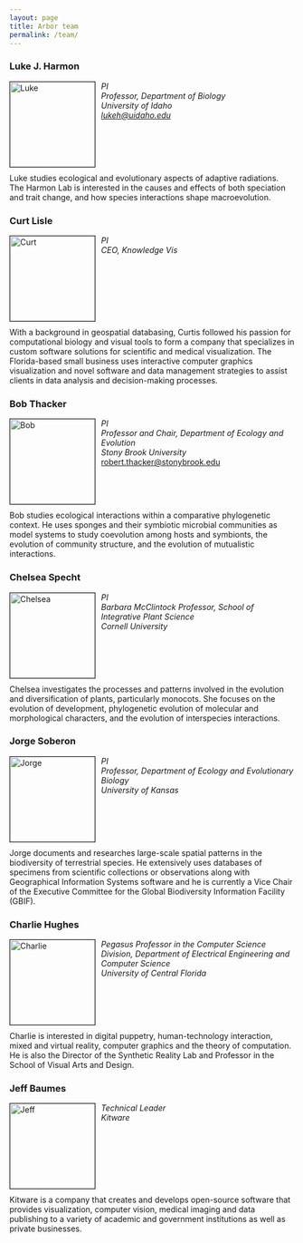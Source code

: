 ```yaml
---
layout: page
title: Arbor team
permalink: /team/
---
```


### Luke J. Harmon

<div>
  <p style="float: left;margin:0 10px 10px 0">
    <a href="http://lukejharmon.github.io/">
      <img src="{{ site.baseurl}}/images/luke.jpeg" width = "150px" border="1px" alt="Luke"></a></p>
  <p>
    <i>PI<br>Professor, Department of Biology<br>University of Idaho<br><a href="mailto:lukeh@uidaho.edu">lukeh@uidaho.edu</a></i></p>
</div>

<div style="clear: left;">
  <p>
    Luke studies ecological and evolutionary aspects of adaptive radiations. The Harmon Lab is interested in the causes and effects of both speciation and trait change, and how species interactions shape macroevolution.
  </p>
</div>

### Curt Lisle

<div>
  <p style="float: left;margin:0 10px 10px 0">
    <a href="http://www.knowledgevis.com/Kvis-v4/Welcome.html">
      <img src="{{ site.baseurl}}/images/curt.png" width = "150px" border="1px" alt="Curt"></a></p>
  <p>
    <i>PI<br>CEO, Knowledge Vis</i></p>
</div>

<div style="clear: left;">
  <p>
    With a background in geospatial databasing, Curtis followed his passion for computational biology and visual tools to form a company that specializes in custom software solutions for scientific and medical visualization. The Florida-based small business uses interactive computer graphics visualization and novel software and data management strategies to assist clients in data analysis and decision-making processes.
  </p>
</div>


### Bob Thacker

<div>
  <p style="float: left;margin:0 10px 10px 0">
    <a href="http://thackerlab.weebly.com/">
      <img src="{{ site.baseurl}}/images/bob.jpeg" width = "150px" border="1px" alt="Bob"></a></p>
  <p>
    <i>PI<br>Professor and Chair, Department of Ecology and Evolution<br>Stony Brook University</i><br><a href="mailto:robert.thacker@stonybrook.edu">robert.thacker@stonybrook.edu</a></p>
</div>

<div style="clear: left;">
  <p>
    Bob studies ecological interactions within a comparative phylogenetic context. He uses sponges and their symbiotic microbial communities as model systems to study coevolution among hosts and symbionts, the evolution of community structure, and the evolution of mutualistic interactions.
  </p>
</div>

### Chelsea Specht

<div>
  <p style="float: left;margin:0 10px 10px 0">
    <a href="http://blogs.cornell.edu/specht/">
      <img src="{{ site.baseurl}}/images/chelsea.jpeg" width = "150px" border="1px" alt="Chelsea"></a></p>
  <p>
    <i>PI<br>Barbara McClintock Professor, School of Integrative Plant Science<br>Cornell University</i></p>
</div>

<div style="clear: left;">
  <p>
    Chelsea investigates the processes and patterns involved in the evolution and diversification of plants, particularly monocots. She focuses on the evolution of development, phylogenetic evolution of molecular and morphological characters, and the evolution of interspecies interactions.
  </p>
</div>

### Jorge Soberon

<div>
  <p style="float: left;margin:0 10px 10px 0">
      <img src="{{ site.baseurl}}/images/jorge.jpeg" width = "150px" border="1px" alt="Jorge"></p>
  <p>
    <i>PI<br>Professor, Department of Ecology and Evolutionary Biology<br>University of Kansas</i></p>
</div>

<div style="clear: left;">
  <p>
    Jorge documents and researches large-scale spatial patterns in the biodiversity of terrestrial species. He extensively uses databases of specimens from scientific collections or observations along with Geographical Information Systems software and he is currently a Vice Chair of the Executive Committee for the Global Biodiversity Information Facility (GBIF).
  </p>
</div>

### Charlie Hughes

<div>
  <p style="float: left;margin:0 10px 10px 0">
    <a href="http://www.cs.ucf.edu/~ceh/">
      <img src="{{ site.baseurl}}/images/charlie.jpeg" width = "150px" border="1px" alt="Charlie"></a></p>
  <p>
    <i>Pegasus Professor in the Computer Science Division, Department of Electrical Engineering and Computer Science <br>University of Central Florida </i></p>
</div>

<div style="clear: left;">
  <p>
    Charlie is interested in digital puppetry, human-technology interaction, mixed and virtual reality, computer graphics and the theory of computation. He is also the Director of the Synthetic Reality Lab and Professor in the School of Visual Arts and Design.
  </p>
</div>

### Jeff Baumes

<div>
  <p style="float: left;margin:0 10px 10px 0">
    <a href="http://www.kitware.com/">
    <img src="{{ site.baseurl}}/images/jeff.png" width = "150px" border="1px" alt="Jeff"></a></p>
  <p>
    <i>Technical Leader <br>Kitware</i></p>
</div>

<div style="clear: left;">
  <p>
    Kitware is a company that creates and develops open-source software that provides visualization, computer vision, medical imaging and data publishing to a variety of academic and government institutions as well as private businesses.
  </p>
</div>
